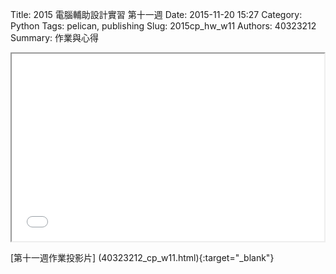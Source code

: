 Title: 2015 電腦輔助設計實習 第十一週
Date: 2015-11-20 15:27
Category: Python
Tags: pelican, publishing
Slug: 2015cp_hw_w11
Authors: 40323212
Summary: 作業與心得

<iframe src="40323212_cp_w11.html" width="500" height="300"></iframe>

[第十一週作業投影片]
(40323212_cp_w11.html){:target="_blank"}



